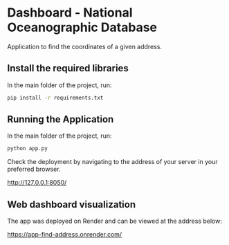 #  Dashboard - National Oceanographic Database

Application to find the coordinates of a given address.


## Install the required libraries

In the main folder of the project, run:

```sh
pip install -r requirements.txt
```

## Running the Application

In the main folder of the project, run:

```sh
python app.py 
```

Check the deployment by navigating to the address of your server in your preferred browser.

http://127.0.0.1:8050/


## Web dashboard visualization

The app was deployed on Render and can be viewed at the address below:


https://app-find-address.onrender.com/